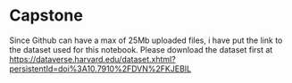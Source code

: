 # Capstone

Since Github can have a max of 25Mb uploaded files, i have put the link to the dataset used for this notebook.
Please download the dataset first at https://dataverse.harvard.edu/dataset.xhtml?persistentId=doi%3A10.7910%2FDVN%2FKJEBIL 

